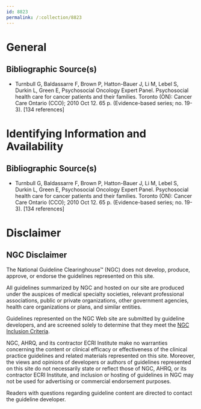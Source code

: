 ```yaml
---
id: 8823
permalink: /:collection/8823
---
```


# General

## Bibliographic Source(s)

- Turnbull G, Baldassarre F, Brown P, Hatton-Bauer J, Li M, Lebel S, Durkin L, Green E, Psychosocial Oncology Expert Panel. Psychosocial health care for cancer patients and their families. Toronto (ON): Cancer Care Ontario (CCO); 2010 Oct 12. 65 p. (Evidence-based series; no. 19-3). [134 references]

# Identifying Information and Availability

## Bibliographic Source(s)

- Turnbull G, Baldassarre F, Brown P, Hatton-Bauer J, Li M, Lebel S, Durkin L, Green E, Psychosocial Oncology Expert Panel. Psychosocial health care for cancer patients and their families. Toronto (ON): Cancer Care Ontario (CCO); 2010 Oct 12. 65 p. (Evidence-based series; no. 19-3). [134 references]

# Disclaimer

## NGC Disclaimer

The National Guideline Clearinghouse™ (NGC) does not develop, produce, approve, or endorse the guidelines represented on this site.

All guidelines summarized by NGC and hosted on our site are produced under the auspices of medical specialty societies, relevant professional associations, public or private organizations, other government agencies, health care organizations or plans, and similar entities.

Guidelines represented on the NGC Web site are submitted by guideline developers, and are screened solely to determine that they meet the [NGC Inclusion Criteria](/help-and-about/summaries/inclusion-criteria).

NGC, AHRQ, and its contractor ECRI Institute make no warranties concerning the content or clinical efficacy or effectiveness of the clinical practice guidelines and related materials represented on this site. Moreover, the views and opinions of developers or authors of guidelines represented on this site do not necessarily state or reflect those of NGC, AHRQ, or its contractor ECRI Institute, and inclusion or hosting of guidelines in NGC may not be used for advertising or commercial endorsement purposes.

Readers with questions regarding guideline content are directed to contact the guideline developer.

